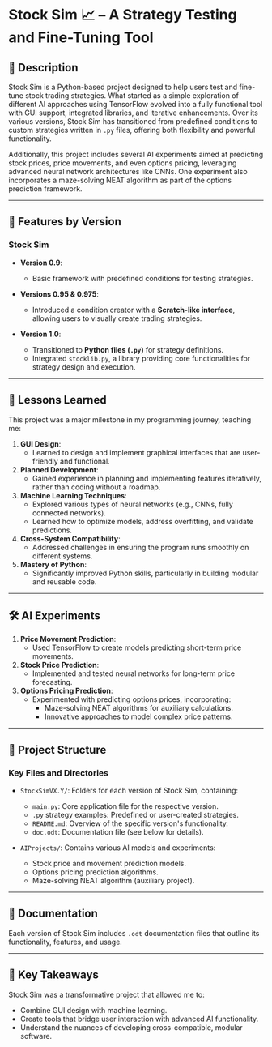 # Stock Sim 📈 – A Strategy Testing and Fine-Tuning Tool

## 📜 Description
Stock Sim is a Python-based project designed to help users test and fine-tune stock trading strategies. What started as a simple exploration of different AI approaches using TensorFlow evolved into a fully functional tool with GUI support, integrated libraries, and iterative enhancements. Over its various versions, Stock Sim has transitioned from predefined conditions to custom strategies written in `.py` files, offering both flexibility and powerful functionality.

Additionally, this project includes several AI experiments aimed at predicting stock prices, price movements, and even options pricing, leveraging advanced neural network architectures like CNNs. One experiment also incorporates a maze-solving NEAT algorithm as part of the options prediction framework.

---

## 🚀 Features by Version
### **Stock Sim**
- **Version 0.9**:
  - Basic framework with predefined conditions for testing strategies.

- **Versions 0.95 & 0.975**:
  - Introduced a condition creator with a **Scratch-like interface**, allowing users to visually create trading strategies.

- **Version 1.0**:
  - Transitioned to **Python files (`.py`)** for strategy definitions.
  - Integrated `stocklib.py`, a library providing core functionalities for strategy design and execution.

---

## 🧠 Lessons Learned
This project was a major milestone in my programming journey, teaching me:
1. **GUI Design**:
   - Learned to design and implement graphical interfaces that are user-friendly and functional.
2. **Planned Development**:
   - Gained experience in planning and implementing features iteratively, rather than coding without a roadmap.
3. **Machine Learning Techniques**:
   - Explored various types of neural networks (e.g., CNNs, fully connected networks).
   - Learned how to optimize models, address overfitting, and validate predictions.
4. **Cross-System Compatibility**:
   - Addressed challenges in ensuring the program runs smoothly on different systems.
5. **Mastery of Python**:
   - Significantly improved Python skills, particularly in building modular and reusable code.

---

## 🛠️ AI Experiments
1. **Price Movement Prediction**:
   - Used TensorFlow to create models predicting short-term price movements.
2. **Stock Price Prediction**:
   - Implemented and tested neural networks for long-term price forecasting.
3. **Options Pricing Prediction**:
   - Experimented with predicting options prices, incorporating:
     - Maze-solving NEAT algorithms for auxiliary calculations.
     - Innovative approaches to model complex price patterns.

---

## 📂 Project Structure
### **Key Files and Directories**
- `StockSimVX.Y/`: Folders for each version of Stock Sim, containing:
  - `main.py`: Core application file for the respective version.
  - `.py` strategy examples: Predefined or user-created strategies.
  - `README.md`: Overview of the specific version's functionality.
  - `doc.odt`: Documentation file (see below for details).
  
- `AIProjects/`: Contains various AI models and experiments:
  - Stock price and movement prediction models.
  - Options pricing prediction algorithms.
  - Maze-solving NEAT algorithm (auxiliary project).

---

## 📖 Documentation
Each version of Stock Sim includes `.odt` documentation files that outline its functionality, features, and usage.

---

## 🌟 Key Takeaways
Stock Sim was a transformative project that allowed me to:

 - Combine GUI design with machine learning.
 - Create tools that bridge user interaction with advanced AI functionality.
 - Understand the nuances of developing cross-compatible, modular software.
